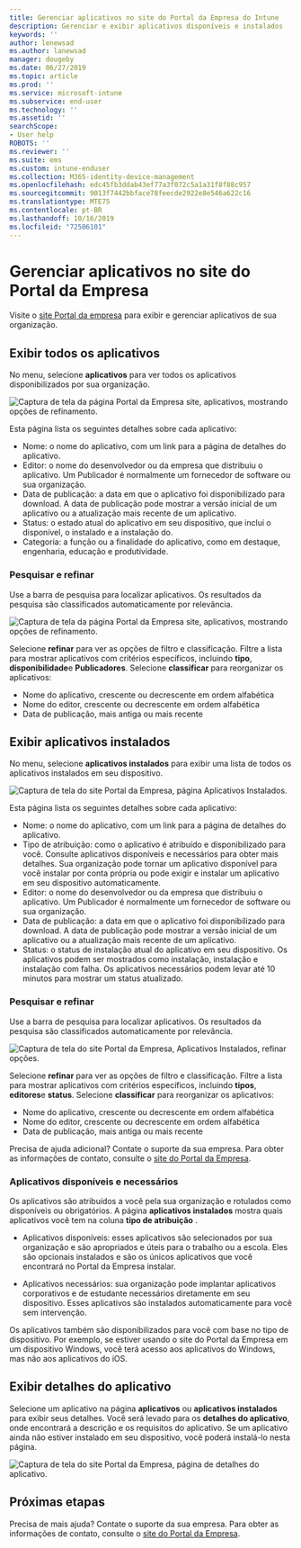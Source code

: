 ```yaml
---
title: Gerenciar aplicativos no site do Portal da Empresa do Intune
description: Gerenciar e exibir aplicativos disponíveis e instalados
keywords: ''
author: lenewsad
ms.author: lanewsad
manager: dougeby
ms.date: 06/27/2019
ms.topic: article
ms.prod: ''
ms.service: microsoft-intune
ms.subservice: end-user
ms.technology: ''
ms.assetid: ''
searchScope:
- User help
ROBOTS: ''
ms.reviewer: ''
ms.suite: ems
ms.custom: intune-enduser
ms.collection: M365-identity-device-management
ms.openlocfilehash: edc45fb3ddab43ef77a3f072c5a1a31f8f88c957
ms.sourcegitcommit: 9013f7442bbface78feecde2922e8e546a622c16
ms.translationtype: MTE75
ms.contentlocale: pt-BR
ms.lasthandoff: 10/16/2019
ms.locfileid: "72506101"
---
```

# <a name="manage-apps-from-the-company-portal-website"></a>Gerenciar aplicativos no site do Portal da Empresa 
Visite o [site Portal da empresa](https://portal.manage.microsoft.com) para exibir e gerenciar aplicativos de sua organização. 

## <a name="view-all-apps"></a>Exibir todos os aplicativos  
No menu, selecione **aplicativos** para ver todos os aplicativos disponibilizados por sua organização. 

   ![Captura de tela da página Portal da Empresa site, aplicativos, mostrando opções de refinamento.](./media/intune-view-apps-1907.png)  

Esta página lista os seguintes detalhes sobre cada aplicativo:  

* Nome: o nome do aplicativo, com um link para a página de detalhes do aplicativo.
* Editor: o nome do desenvolvedor ou da empresa que distribuiu o aplicativo. Um Publicador é normalmente um fornecedor de software ou sua organização.  
* Data de publicação: a data em que o aplicativo foi disponibilizado para download. A data de publicação pode mostrar a versão inicial de um aplicativo ou a atualização mais recente de um aplicativo.
* Status: o estado atual do aplicativo em seu dispositivo, que inclui o disponível, o instalado e a instalação do. 
* Categoria: a função ou a finalidade do aplicativo, como em destaque, engenharia, educação e produtividade.  

### <a name="search-and-refine"></a>Pesquisar e refinar   

Use a barra de pesquisa para localizar aplicativos. Os resultados da pesquisa são classificados automaticamente por relevância.  

   ![Captura de tela da página Portal da Empresa site, aplicativos, mostrando opções de refinamento.](./media/intune-refine-all-apps-1907.png)  

Selecione **refinar** para ver as opções de filtro e classificação. Filtre a lista para mostrar aplicativos com critérios específicos, incluindo **tipo**, **disponibilidade**e **Publicadores**. Selecione **classificar** para reorganizar os aplicativos:

* Nome do aplicativo, crescente ou decrescente em ordem alfabética 
* Nome do editor, crescente ou decrescente em ordem alfabética 
* Data de publicação, mais antiga ou mais recente  

## <a name="view-installed-apps"></a>Exibir aplicativos instalados  
No menu, selecione **aplicativos instalados** para exibir uma lista de todos os aplicativos instalados em seu dispositivo.  

   ![Captura de tela do site Portal da Empresa, página Aplicativos Instalados.](./media/intune-installed-apps-1907.png)  


Esta página lista os seguintes detalhes sobre cada aplicativo:  

* Nome: o nome do aplicativo, com um link para a página de detalhes do aplicativo.
* Tipo de atribuição: como o aplicativo é atribuído e disponibilizado para você. Consulte aplicativos disponíveis e necessários para obter mais detalhes. Sua organização pode tornar um aplicativo disponível para você instalar por conta própria ou pode exigir e instalar um aplicativo em seu dispositivo automaticamente.  
* Editor: o nome do desenvolvedor ou da empresa que distribuiu o aplicativo. Um Publicador é normalmente um fornecedor de software ou sua organização.  
* Data de publicação: a data em que o aplicativo foi disponibilizado para download. A data de publicação pode mostrar a versão inicial de um aplicativo ou a atualização mais recente de um aplicativo.
* Status: o status de instalação atual do aplicativo em seu dispositivo. Os aplicativos podem ser mostrados como instalação, instalação e instalação com falha. Os aplicativos necessários podem levar até 10 minutos para mostrar um status atualizado.  

### <a name="search-and-refine"></a>Pesquisar e refinar  

Use a barra de pesquisa para localizar aplicativos. Os resultados da pesquisa são classificados automaticamente por relevância.  

   ![Captura de tela do site Portal da Empresa, Aplicativos Instalados, refinar opções.](./media/intune-installed-refine-1907.png)  

Selecione **refinar** para ver as opções de filtro e classificação. Filtre a lista para mostrar aplicativos com critérios específicos, incluindo **tipos**, **editores**e **status**. Selecione **classificar** para reorganizar os aplicativos:

* Nome do aplicativo, crescente ou decrescente em ordem alfabética  
* Nome do editor, crescente ou decrescente em ordem alfabética  
* Data de publicação, mais antiga ou mais recente  

Precisa de ajuda adicional? Contate o suporte da sua empresa. Para obter as informações de contato, consulte o [site do Portal da Empresa](https://go.microsoft.com/fwlink/?linkid=2010980).  

### <a name="available-and-required-apps"></a>Aplicativos disponíveis e necessários
Os aplicativos são atribuídos a você pela sua organização e rotulados como disponíveis ou obrigatórios. A página **aplicativos instalados** mostra quais aplicativos você tem na coluna **tipo de atribuição** . 


* Aplicativos disponíveis: esses aplicativos são selecionados por sua organização e são apropriados e úteis para o trabalho ou a escola. Eles são opcionais instalados e são os únicos aplicativos que você encontrará no Portal da Empresa instalar. 

* Aplicativos necessários: sua organização pode implantar aplicativos corporativos e de estudante necessários diretamente em seu dispositivo. Esses aplicativos são instalados automaticamente para você sem intervenção. 

Os aplicativos também são disponibilizados para você com base no tipo de dispositivo. Por exemplo, se estiver usando o site do Portal da Empresa em um dispositivo Windows, você terá acesso aos aplicativos do Windows, mas não aos aplicativos do iOS.  

## <a name="view-app-details"></a>Exibir detalhes do aplicativo  
Selecione um aplicativo na página **aplicativos** ou **aplicativos instalados** para exibir seus detalhes. Você será levado para os **detalhes do aplicativo**, onde encontrará a descrição e os requisitos do aplicativo. Se um aplicativo ainda não estiver instalado em seu dispositivo, você poderá instalá-lo nesta página. 


   ![Captura de tela do site Portal da Empresa, página de detalhes do aplicativo.](./media/intune-app-details-1907.png)  

## <a name="next-steps"></a>Próximas etapas
Precisa de mais ajuda? Contate o suporte da sua empresa. Para obter as informações de contato, consulte o [site do Portal da Empresa](https://go.microsoft.com/fwlink/?linkid=2010980).  
